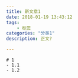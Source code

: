 ```yaml
---
title: 新文章1
date: 2018-01-19 13:43:12
tags:
	- 标签
categories: "分类1"
description: 正文?

---
```

	# 1
	- 1.1
	- 1.2
